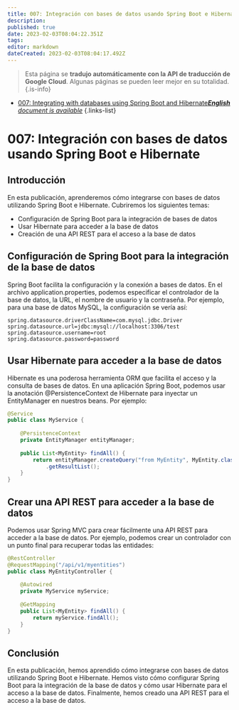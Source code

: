 ```yaml
---
title: 007: Integración con bases de datos usando Spring Boot e Hibernate
description: 
published: true
date: 2023-02-03T08:04:22.351Z
tags: 
editor: markdown
dateCreated: 2023-02-03T08:04:17.492Z
---
```


> Esta página se **tradujo automáticamente con la API de traducción de Google Cloud**.
Algunas páginas se pueden leer mejor en su totalidad.{.is-info}



- [007: Integrating with databases using Spring Boot and Hibernate***English** document is available*](/en/Knowledge-base/Spring-Boot/Learning/007-integrating-with-databases-using-spring-boot-and-hibernate)
{.links-list}


# 007: Integración con bases de datos usando Spring Boot e Hibernate

## Introducción

En esta publicación, aprenderemos cómo integrarse con bases de datos utilizando Spring Boot e Hibernate. Cubriremos los siguientes temas:

* Configuración de Spring Boot para la integración de bases de datos
* Usar Hibernate para acceder a la base de datos
* Creación de una API REST para el acceso a la base de datos

## Configuración de Spring Boot para la integración de la base de datos

Spring Boot facilita la configuración y la conexión a bases de datos. En el archivo application.properties, podemos especificar el controlador de la base de datos, la URL, el nombre de usuario y la contraseña. Por ejemplo, para una base de datos MySQL, la configuración se vería así:

```
spring.datasource.driverClassName=com.mysql.jdbc.Driver
spring.datasource.url=jdbc:mysql://localhost:3306/test
spring.datasource.username=root
spring.datasource.password=password
```

## Usar Hibernate para acceder a la base de datos

Hibernate es una poderosa herramienta ORM que facilita el acceso y la consulta de bases de datos. En una aplicación Spring Boot, podemos usar la anotación @PersistenceContext de Hibernate para inyectar un EntityManager en nuestros beans. Por ejemplo:

```java
@Service
public class MyService {
    
    @PersistenceContext
    private EntityManager entityManager;
    
    public List<MyEntity> findAll() {
        return entityManager.createQuery("from MyEntity", MyEntity.class)
            .getResultList();
    }
}
```

## Crear una API REST para acceder a la base de datos

Podemos usar Spring MVC para crear fácilmente una API REST para acceder a la base de datos. Por ejemplo, podemos crear un controlador con un punto final para recuperar todas las entidades:

```java
@RestController
@RequestMapping("/api/v1/myentities")
public class MyEntityController {
    
    @Autowired
    private MyService myService;
    
    @GetMapping
    public List<MyEntity> findAll() {
        return myService.findAll();
    }
}
```

## Conclusión

En esta publicación, hemos aprendido cómo integrarse con bases de datos utilizando Spring Boot e Hibernate. Hemos visto cómo configurar Spring Boot para la integración de la base de datos y cómo usar Hibernate para el acceso a la base de datos. Finalmente, hemos creado una API REST para el acceso a la base de datos.
